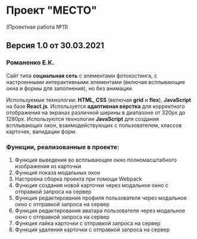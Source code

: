 # Проект "МЕСТО"
(Проектная работа №11)
## Версия 1.0 от 30.03.2021

### Романенко Е.К.

Сайт типа **социальная сеть** с элементами фотохостинга, с настроенными интерактивными элементами (включая всплывающие окна и формы для заполнения), но без анимации.

Используемые технологии: **HTML, CSS** (включая **grid** и **flex**), **JavaScript** на базе **React.js**.
Используется **адаптивная верстка** для корректного отображения на экранах различной ширины в диапазоне от 320px до 1280px.
Используются технологии **JavaScript** для создания всплывающих окон, взаимодействующих с пользователем, классов карточек, валидации форм.

### Функции, реализованные в проекте:

1. Функция выведения во всплывающее окно полномасштабного изображения из карточки
2. Функция показа модальных окон
3. Настроена сборка проекта при помощи Webpack
4. Функция создания новой карточки через модальное окно с отправкой запроса на сервер
5. Функция редактирования профиля пользователя через модальное окно с отправкой запроса на сервер
6. Функция редактирования аватара пользователя через модальное окно с отправкой запроса на сервер
7. Функция лайка карточки с отправкой запроса на сервер
8. Функция удаления карточки с отправкой запроса на сервер
